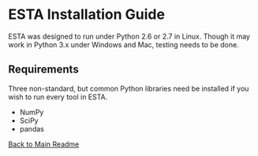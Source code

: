# ESTA Installation Guide

ESTA was designed to run under Python 2.6 or 2.7 in Linux. Though it may work in Python 3.x under Windows and Mac, testing needs to be done.

## Requirements

Three non-standard, but common Python libraries need be installed if you wish to run every tool in ESTA.

* NumPy
* SciPy
* pandas


[Back to Main Readme](../README.md)
